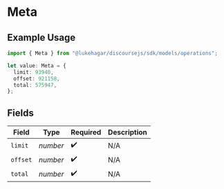 # Meta

## Example Usage

```typescript
import { Meta } from "@lukehagar/discoursejs/sdk/models/operations";

let value: Meta = {
  limit: 93940,
  offset: 921158,
  total: 575947,
};
```

## Fields

| Field              | Type               | Required           | Description        |
| ------------------ | ------------------ | ------------------ | ------------------ |
| `limit`            | *number*           | :heavy_check_mark: | N/A                |
| `offset`           | *number*           | :heavy_check_mark: | N/A                |
| `total`            | *number*           | :heavy_check_mark: | N/A                |